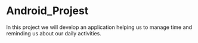 # Android_Projest
In this project we will develop an application helping us to manage time and reminding us about our daily activities.
